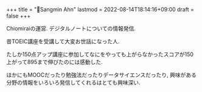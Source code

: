 +++
title = "👳Sangmin Ahn"
lastmod = 2022-08-14T18:14:16+09:00
draft = false
+++

Chiomiraiの運営. デジタルノートについての情報発信.

昔TOEIC講座を受講して大変お世話になった人.

たしか150点アップ講座に参加してなにをやっても上がらなかったスコアが150上がって895まで伸びたのには感動した.

ほかにもMOOCだったり勉強法だったりデータサイエンスだったり, 興味がある分野の情報をいろいろ発信してくれるはとても興味深い.
